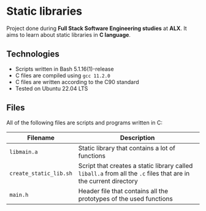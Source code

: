 # Static libraries

Project done during **Full Stack Software Engineering studies** at **ALX**. It aims to learn about static libraries in **C language**.

## Technologies
* Scripts written in Bash 5.1.16(1)-release
* C files are compiled using `gcc 11.2.0`
* C files are written according to the C90 standard
* Tested on Ubuntu 22.04 LTS

## Files
All of the following files are scripts and programs written in C:

| Filename | Description |
| -------- | ----------- |
| `libmain.a` | Static library that contains a lot of functions |
| `create_static_lib.sh` | Script that creates a static library called `liball.a` from all the `.c` files that are in the current directory |
| `main.h` | Header file that contains all the prototypes of the used functions |
